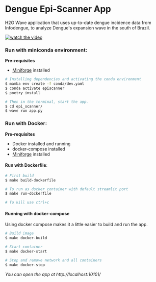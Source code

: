 # Dengue Epi-Scanner App

H2O Wave application that uses up-to-date dengue incidence data from Infodengue, to analyze Dengue's expansion wave in
the south of Brazil.

[![watch the video](https://img.youtube.com/vi/LQmMhVWVJUs/hqdefault.jpg)](https://youtu.be/LQmMhVWVJUs)

### Run with miniconda environment:

**Pre-requisites**
* [Miniforge](https://github.com/conda-forge/miniforge) installed

 ```bash
 # Installing dependencies and activating the conda environment
$ mamba env create -f conda/dev.yaml
$ conda activate episcanner 
$ poetry install
```

```bash
# Then in the terminal, start the app.
$ cd epi_scanner/
$ wave run app.py
```

### Run with Docker:

**Pre-requisites**

* Docker installed and running
* docker-compose installed
* [Miniforge](https://github.com/conda-forge/miniforge) installed


#### Run with Dockerfile:

```bash
# First build
$ make build-dockerfile

# To run as docker container with default streamlit port
$ make run-dockerfile

# To kill use ctrl+c
```

#### Running with docker-compose

Using docker compose makes it a little easier to build and run the app.


```bash
# Build image
$ make docker-build

# Start container
$ make docker-start

# Stop and remove network and all containers
$ make docker-stop
```

*You can open the app at http://localhost:10101/*

